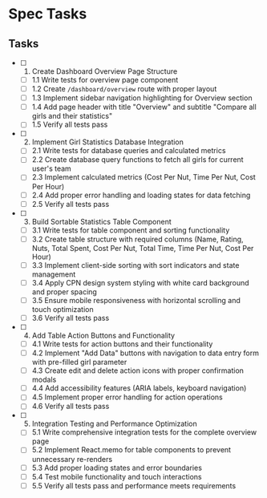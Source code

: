 # Spec Tasks

## Tasks

- [ ] 1. Create Dashboard Overview Page Structure
  - [ ] 1.1 Write tests for overview page component
  - [ ] 1.2 Create `/dashboard/overview` route with proper layout
  - [ ] 1.3 Implement sidebar navigation highlighting for Overview section
  - [ ] 1.4 Add page header with title "Overview" and subtitle "Compare all girls and their statistics"
  - [ ] 1.5 Verify all tests pass

- [ ] 2. Implement Girl Statistics Database Integration
  - [ ] 2.1 Write tests for database queries and calculated metrics
  - [ ] 2.2 Create database query functions to fetch all girls for current user's team
  - [ ] 2.3 Implement calculated metrics (Cost Per Nut, Time Per Nut, Cost Per Hour)
  - [ ] 2.4 Add proper error handling and loading states for data fetching
  - [ ] 2.5 Verify all tests pass

- [ ] 3. Build Sortable Statistics Table Component
  - [ ] 3.1 Write tests for table component and sorting functionality
  - [ ] 3.2 Create table structure with required columns (Name, Rating, Nuts, Total Spent, Cost Per Nut, Total Time, Time Per Nut, Cost Per Hour)
  - [ ] 3.3 Implement client-side sorting with sort indicators and state management
  - [ ] 3.4 Apply CPN design system styling with white card background and proper spacing
  - [ ] 3.5 Ensure mobile responsiveness with horizontal scrolling and touch optimization
  - [ ] 3.6 Verify all tests pass

- [ ] 4. Add Table Action Buttons and Functionality
  - [ ] 4.1 Write tests for action buttons and their functionality
  - [ ] 4.2 Implement "Add Data" buttons with navigation to data entry form with pre-filled girl parameter
  - [ ] 4.3 Create edit and delete action icons with proper confirmation modals
  - [ ] 4.4 Add accessibility features (ARIA labels, keyboard navigation)
  - [ ] 4.5 Implement proper error handling for action operations
  - [ ] 4.6 Verify all tests pass

- [ ] 5. Integration Testing and Performance Optimization
  - [ ] 5.1 Write comprehensive integration tests for the complete overview page
  - [ ] 5.2 Implement React.memo for table components to prevent unnecessary re-renders
  - [ ] 5.3 Add proper loading states and error boundaries
  - [ ] 5.4 Test mobile functionality and touch interactions
  - [ ] 5.5 Verify all tests pass and performance meets requirements